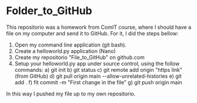 # Folder_to_GitHub

This repositorio was a homework from ComIT course, where I should have a file on my computer and send it to GitHub. For it, I did the steps bellow:

1. Open my command line application (git bash).
2. Create a helloworld.py application (Nano)
3. Create my repositorio "File_to_GitHub" on github.com
4. Setup your helloworld.py app under source control, using the follow commands:
a) git init
b) git status
c) git remote add origin "https link" (from GitHub)
d) git pull origin main --allow-unrelated-histories
e) git add . 
f) fit commit -m "First change in the file"
g) git push origin main

In this way I pushed my file up to my own repositorio.
